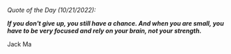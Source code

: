 *Quote of the Day (10/21/2022):*

_**If you don't give up, you still have a chance. And when you are small, you have to be very focused and rely on your brain, not your strength.**_

Jack Ma